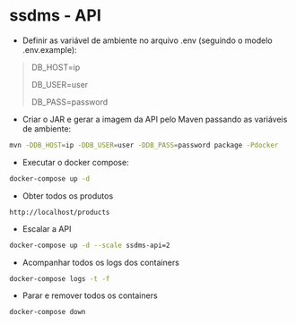 # ssdms - API

- Definir as variável de ambiente no arquivo .env (seguindo o modelo .env.example):


> DB_HOST=ip
>
> DB_USER=user
>
> DB_PASS=password
>

- Criar o JAR e gerar a imagem da API pelo Maven passando as variáveis de ambiente:

```bash
mvn -DDB_HOST=ip -DDB_USER=user -DDB_PASS=password package -Pdocker
```

- Executar o docker compose:

```bash
docker-compose up -d
```

- Obter todos os produtos

```uri
http://localhost/products
```

- Escalar a API

```bash
docker-compose up -d --scale ssdms-api=2
```

- Acompanhar todos os logs dos containers

```bash
docker-compose logs -t -f
```

- Parar e remover todos os containers

```bash
docker-compose down
```

